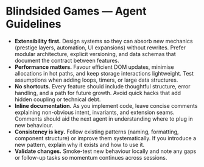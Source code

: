 # Blindsided Games — Agent Guidelines

- **Extensibility first.** Design systems so they can absorb new mechanics (prestige layers, automation, UI expansions) without rewrites. Prefer modular architecture, explicit versioning, and data schemas that document the contract between features.
- **Performance matters.** Favour efficient DOM updates, minimise allocations in hot paths, and keep storage interactions lightweight. Test assumptions when adding loops, timers, or large data structures.
- **No shortcuts.** Every feature should include thoughtful structure, error handling, and a path for future growth. Avoid quick hacks that add hidden coupling or technical debt.
- **Inline documentation.** As you implement code, leave concise comments explaining non-obvious intent, invariants, and extension seams. Comments should aid the next agent in understanding where to plug in new behaviour.
- **Consistency is key.** Follow existing patterns (naming, formatting, component structure) or improve them systematically. If you introduce a new pattern, explain why it exists and how to use it.
- **Validate changes.** Smoke-test new behaviour locally and note any gaps or follow-up tasks so momentum continues across sessions.
